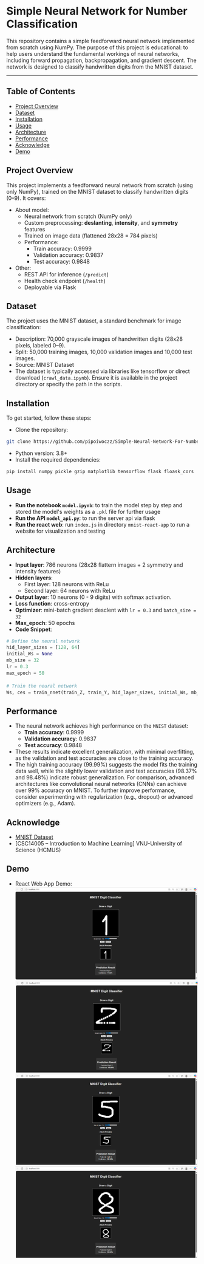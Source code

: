 # Simple Neural Network for Number Classification

This repository contains a simple feedforward neural network implemented from scratch using NumPy. The purpose of this project is educational: to help users understand the fundamental workings of neural networks, including forward propagation, backpropagation, and gradient descent. The network is designed to classify handwritten digits from the MNIST dataset.

---

## Table of Contents

- [Project Overview](#project-overview)
- [Dataset](#dataset)
- [Installation](#installation)
- [Usage](#usage)
- [Architecture](#architecture)
- [Performance](#performance)
- [Acknowledge](#acknowledge)
- [Demo](#demo)

## Project Overview
This project implements a feedforward neural network from scratch (using only NumPy), trained on the MNIST dataset to classify handwritten digits (0–9). It covers:
- About model:
  - Neural network from scratch (NumPy only)
  - Custom preprocessing: **deslanting**, **intensity**, and **symmetry** features  
  - Trained on image data (flattened 28x28 = 784 pixels)
  - Performance:
      - Train accuracy: 0.9999
      - Validation accuracy: 0.9837
      - Test accuracy: 0.9848
- Other:
  - REST API for inference (`/predict`)  
  - Health check endpoint (`/health`)  
  - Deployable via Flask  

## Dataset
The project uses the MNIST dataset, a standard benchmark for image classification:
- Description: 70,000 grayscale images of handwritten digits (28x28 pixels, labeled 0–9).
- Split: 50,000 training images, 10,000 validation images and 10,000 test images.
- Source: MNIST Dataset
- The dataset is typically accessed via libraries like tensorflow or direct download (`crawl_data.ipynb`). Ensure it is available in the project directory or specify the path in the scripts.

## Installation
To get started, follow these steps:
- Clone the repository:
```bash
git clone https://github.com/pipoiwoczz/Simple-Neural-Network-For-Number-Classification.git
```
- Python version: 3.8+
- Install the required dependencies:
```bash
pip install numpy pickle gzip matplotlib tensorflow flask floask_cors
```

## Usage
- **Run the notebook `model.ipynb`**: to train the model step by step and stored the model's weights as a `.pkl` file for further usage
- **Run the API `model_api.py`**: to run the server api via flask
- **Run the react web**: run `index.js` in directory `mnist-react-app` to run a website for visualization and testing

## Architecture
- **Input layer**: 786 neurons (28x28 flattern images + 2 symmetry and intensity features)
- **Hidden layers**:
  - First layer: 128 neurons with ReLu
  - Second layer: 64 neurons with ReLu
- **Output layer**: 10 neurons (0 - 9 digits) with softmax activation.
- **Loss function**: cross-entropy
- **Optimizer**: mini-batch gradient desclent with `lr = 0.3` and `batch_size = 32`
- **Max_epoch**: 50 epochs
- **Code Snippet**:
```python
# Define the neural network
hid_layer_sizes = [128, 64]
initial_Ws = None
mb_size = 32
lr = 0.3
max_epoch = 50

# Train the neural network
Ws, ces = train_nnet(train_Z, train_Y, hid_layer_sizes, initial_Ws, mb_size, lr, max_epoch)
```

## Performance
- The neural network achieves high performance on the `MNIST` dataset:
    - **Train accuracy**: 0.9999
    - **Validation accuracy**: 0.9837
    - **Test accuracy**: 0.9848
 - These results indicate excellent generalization, with minimal overfitting, as the validation and test accuracies are close to the training accuracy.
 - The high training accuracy (99.99%) suggests the model fits the training data well, while the slightly lower validation and test accuracies (98.37% and 98.48%) indicate robust generalization. For comparison, advanced architectures like convolutional neural networks (CNNs) can achieve over 99% accuracy on MNIST. To further improve performance, consider experimenting with regularization (e.g., dropout) or advanced optimizers (e.g., Adam).

## Acknowledge
- [MNIST Dataset](https://www.kaggle.com/datasets/hojjatk/mnist-dataset)
- [CSC14005 – Introduction to Machine Learning] VNU-University of Science (HCMUS)

## Demo
- React Web App Demo:
![Digit1](./Demo/d1.png)
![Digit2](./Demo/d2.png)
![Digit5](./Demo/d5.png)
![Digit8](./Demo/d8.png)

